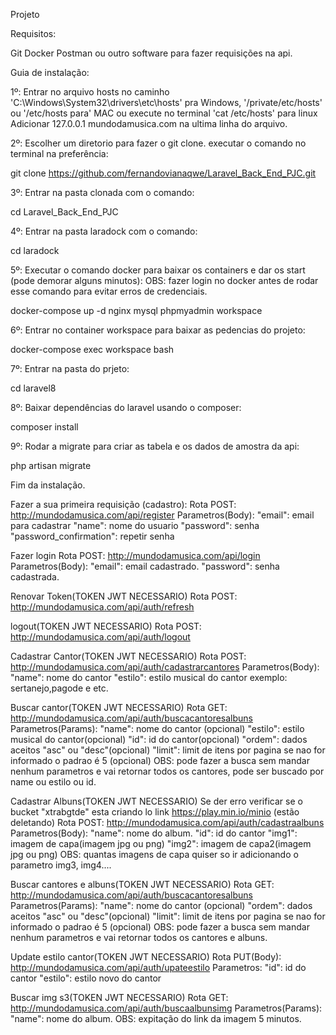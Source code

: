 Projeto

Requisitos:

Git
Docker
Postman ou outro software para fazer requisições na api.

Guia de instalação:

1º: Entrar no arquivo hosts no caminho 'C:\Windows\System32\drivers\etc\hosts' pra Windows,  '/private/etc/hosts' ou '/etc/hosts para' MAC ou execute no terminal 'cat /etc/hosts' para linux 
Adicionar 127.0.0.1 mundodamusica.com na ultima linha do arquivo.

2º: Escolher um diretorio para fazer o git clone.
executar o comando no terminal na preferência:

git clone https://github.com/fernandovianaqwe/Laravel_Back_End_PJC.git

3º: Entrar na pasta clonada com o comando:

cd Laravel_Back_End_PJC

4º: Entrar na pasta laradock com o comando:

cd laradock

5º: Executar o comando docker para baixar os containers e dar os start (pode demorar alguns minutos):
OBS: fazer login no docker antes de rodar esse comando para evitar erros de credenciais. 

docker-compose up -d nginx mysql phpmyadmin workspace

6º: Entrar no container workspace para baixar as pedencias do projeto:

docker-compose exec workspace bash

7º: Entrar na pasta do prjeto:

cd laravel8

8º: Baixar dependências do laravel usando o composer:

composer install

9º: Rodar a migrate para criar as tabela e os dados de amostra da api:

php artisan migrate

Fim da instalação.

Fazer a sua primeira requisição (cadastro):
Rota POST: http://mundodamusica.com/api/register
Parametros(Body):
"email": email para cadastrar
"name": nome do usuario
"password": senha 
"password_confirmation": repetir senha

Fazer login 
Rota POST: http://mundodamusica.com/api/login
Parametros(Body):
"email": email cadastrado.
"password": senha cadastrada.

Renovar Token(TOKEN JWT NECESSARIO)
Rota POST: http://mundodamusica.com/api/auth/refresh

logout(TOKEN JWT NECESSARIO)
Rota POST: http://mundodamusica.com/api/auth/logout


Cadastrar Cantor(TOKEN JWT NECESSARIO)
Rota POST: http://mundodamusica.com/api/auth/cadastrarcantores
Parametros(Body):
"name": nome do cantor
"estilo": estilo musical do cantor exemplo: sertanejo,pagode e etc.

Buscar cantor(TOKEN JWT NECESSARIO)
Rota GET: http://mundodamusica.com/api/auth/buscacantoresalbuns
Parametros(Params):
"name": nome do cantor (opcional)
"estilo": estilo musical do cantor(opcional)
"id": id do cantor(opcional)
"ordem": dados aceitos "asc" ou "desc"(opcional)
"limit": limit de itens por pagina se nao for informado o padrao é 5 (opcional)
OBS: pode fazer a busca sem mandar nenhum parametros e vai retornar todos os cantores,
pode ser buscado por name ou estilo ou id.


Cadastrar Albuns(TOKEN JWT NECESSARIO)
Se der erro verificar se o bucket "xtrabgtde" esta criando lo link https://play.min.io/minio (estão deletando)
Rota POST: http://mundodamusica.com/api/auth/cadastraalbuns
Parametros(Body):
"name": nome do album.
"id": id do cantor
"img1": imagem de capa(imagem jpg ou png)
"img2": imagem de capa2(imagem jpg ou png)
OBS: quantas imagens de capa quiser so ir adicionando o parametro img3, img4....


Buscar cantores e albuns(TOKEN JWT NECESSARIO)
Rota GET: http://mundodamusica.com/api/auth/buscacantoresalbuns
Parametros(Params):
"name": nome do cantor (opcional)
"ordem": dados aceitos "asc" ou "desc"(opcional)
"limit": limit de itens por pagina se nao for informado o padrao é 5 (opcional)
OBS: pode fazer a busca sem mandar nenhum parametros e vai retornar todos os cantores e albuns.

Update estilo cantor(TOKEN JWT NECESSARIO)
Rota PUT(Body): http://mundodamusica.com/api/auth/upateestilo
Parametros:
"id": id do cantor
"estilo": estilo novo do cantor 

Buscar img s3(TOKEN JWT NECESSARIO)
Rota GET: http://mundodamusica.com/api/auth/buscaalbunsimg
Parametros(Params):
"name": nome do album.
OBS: expitação do link da imagem 5 minutos.
